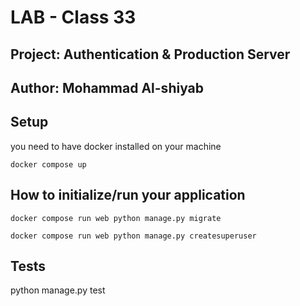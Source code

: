 # LAB - Class 33

## Project: Authentication & Production Server

## Author: Mohammad Al-shiyab

## Setup

you need to have docker installed on your machine
```
docker compose up
```
## How to initialize/run your application
```
docker compose run web python manage.py migrate

docker compose run web python manage.py createsuperuser
```

## Tests
python manage.py test